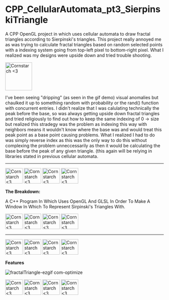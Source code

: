 # CPP_CellularAutomata_pt3_SierpinskiTriangle
A CPP OpenGL project in which uses cellular automata to draw fractal triangles according to Sierpinski's triangles.
This project really annoyed me as was trying to calculate fractal triangles based on random selected points with a indexing system going from top-left pixel to bottom-right pixel. What I realized was my designs were upside down and tried trouble shooting.

<img src="https://github.com/Kingerthanu/CPP_CellularAutomata_pt3_SierpinskiTriangle/assets/76754592/ef802780-e99e-4cc3-99d2-3d460fb3d8f2" alt="Cornstarch <3" width="85" height="89">


I've been seeing "dripping" (as seen in the gif demo) visual anomalies but chaulked it up to something random with probability or the rand() function with concurrent entries. I didn't realize that I was calulating technically the peak before the base, so was always getting upside down fractal triangles and tried religiously to find out how to keep the same indexing of 0 -> size but realized this stradegy was the problem as indexing this way with neighbors means it wouldn't know where the base was and would treat this peak point as a base point causing problems. What I realized I had to do was simply reverse index as this was the only way to do this without complexing the problem unneccessarily as then it would be calculating the base before the peak of any given triangle. (this again will be relying in libraries stated in previous cellular automata.


----------------------------------------------
<img src="https://github.com/Kingerthanu/CPP_CellularAutomata_pt3_SierpinskiTriangle/assets/76754592/3f5af5d3-f82b-41a1-b625-d559f1624d15" alt="Cornstarch <3" width="55" height="49"> <img src="https://github.com/Kingerthanu/CPP_CellularAutomata_pt3_SierpinskiTriangle/assets/76754592/3f5af5d3-f82b-41a1-b625-d559f1624d15" alt="Cornstarch <3" width="55" height="49"> <img src="https://github.com/Kingerthanu/CPP_CellularAutomata_pt3_SierpinskiTriangle/assets/76754592/3f5af5d3-f82b-41a1-b625-d559f1624d15" alt="Cornstarch <3" width="55" height="49"> <img src="https://github.com/Kingerthanu/CPP_CellularAutomata_pt3_SierpinskiTriangle/assets/76754592/3f5af5d3-f82b-41a1-b625-d559f1624d15" alt="Cornstarch <3" width="55" height="49">


**The Breakdown:**

  A C++ Program In Which Uses OpenGL And GLSL In Order To Make A Window In Which To Represent Sirpinski's Triangles With.


<img src="https://github.com/Kingerthanu/CPP_CellularAutomata_pt3_SierpinskiTriangle/assets/76754592/eb9d0b27-6ad2-4f5d-b3c9-c0258d770c56" alt="Cornstarch <3" width="55" height="49"> <img src="https://github.com/Kingerthanu/CPP_CellularAutomata_pt3_SierpinskiTriangle/assets/76754592/eb9d0b27-6ad2-4f5d-b3c9-c0258d770c56" alt="Cornstarch <3" width="55" height="49"> <img src="https://github.com/Kingerthanu/CPP_CellularAutomata_pt3_SierpinskiTriangle/assets/76754592/eb9d0b27-6ad2-4f5d-b3c9-c0258d770c56" alt="Cornstarch <3" width="55" height="49"> <img src="https://github.com/Kingerthanu/CPP_CellularAutomata_pt3_SierpinskiTriangle/assets/76754592/eb9d0b27-6ad2-4f5d-b3c9-c0258d770c56" alt="Cornstarch <3" width="55" height="49">

----------------------------------------------

<img src="https://github.com/Kingerthanu/CPP_CellularAutomata_pt3_SierpinskiTriangle/assets/76754592/0e45f915-5f4a-4c39-bff9-7f49df8a88c0" alt="Cornstarch <3" width="55" height="49"> <img src="https://github.com/Kingerthanu/CPP_CellularAutomata_pt3_SierpinskiTriangle/assets/76754592/0e45f915-5f4a-4c39-bff9-7f49df8a88c0" alt="Cornstarch <3" width="55" height="49"> <img src="https://github.com/Kingerthanu/CPP_CellularAutomata_pt3_SierpinskiTriangle/assets/76754592/0e45f915-5f4a-4c39-bff9-7f49df8a88c0" alt="Cornstarch <3" width="55" height="49"> <img src="https://github.com/Kingerthanu/CPP_CellularAutomata_pt3_SierpinskiTriangle/assets/76754592/0e45f915-5f4a-4c39-bff9-7f49df8a88c0" alt="Cornstarch <3" width="55" height="49">



**Features**

![fractalTriangle-ezgif com-optimize](https://github.com/Kingerthanu/CPP_CellularAutomata_pt3_SierpinskiTriangle/assets/76754592/88aaf283-9c14-4935-a187-34eb19e2dde8)


<img src="https://github.com/Kingerthanu/CPP_CellularAutomata_pt3_SierpinskiTriangle/assets/76754592/d76bbd81-e0ce-460f-ad43-e86fef8ad59e" alt="Cornstarch <3" width="55" height="49"> <img src="https://github.com/Kingerthanu/CPP_CellularAutomata_pt3_SierpinskiTriangle/assets/76754592/d76bbd81-e0ce-460f-ad43-e86fef8ad59e" alt="Cornstarch <3" width="55" height="49"> <img src="https://github.com/Kingerthanu/CPP_CellularAutomata_pt3_SierpinskiTriangle/assets/76754592/d76bbd81-e0ce-460f-ad43-e86fef8ad59e" alt="Cornstarch <3" width="55" height="49"> <img src="https://github.com/Kingerthanu/CPP_CellularAutomata_pt3_SierpinskiTriangle/assets/76754592/d76bbd81-e0ce-460f-ad43-e86fef8ad59e" alt="Cornstarch <3" width="55" height="49">


